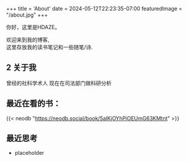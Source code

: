 +++
title = 'About'
date = 2024-05-12T22:23:35-07:00
featuredImage = "/about.jpg"
+++


你好，这里是HDAZE。  

欢迎来到我的博客,  
这里存放我的读书笔记和一些随笔/诗.
## 2 关于我
曾经的社科学术人
现在在司法部门做科研分析

 ## 最近在看的书：


{{< neodb "https://neodb.social/book/5aIKjOYhPiOEUmG63KMtnt" >}}

## 最近思考
- placeholder
